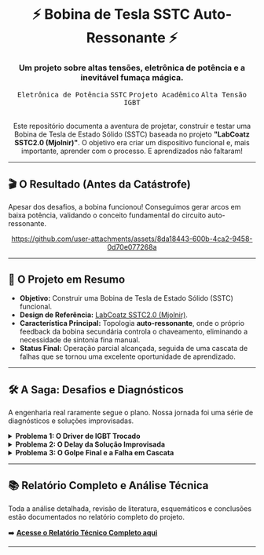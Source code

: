 <div align="center">
  <h1>⚡ Bobina de Tesla SSTC Auto-Ressonante ⚡</h1>
  <h3>Um projeto sobre altas tensões, eletrônica de potência e a inevitável fumaça mágica.</h3>
</div>

<div align="center">
  <kbd>Eletrônica de Potência</kbd>
  <kbd>SSTC</kbd>
  <kbd>Projeto Acadêmico</kbd>
  <kbd>Alta Tensão</kbd>
  <kbd>IGBT</kbd>
</div>

<br>

<div align="center">
  <p>Este repositório documenta a aventura de projetar, construir e testar uma Bobina de Tesla de Estado Sólido (SSTC) baseada no projeto <b>"LabCoatz SSTC2.0 (Mjolnir)"</b>. O objetivo era criar um dispositivo funcional e, mais importante, aprender com o processo. E aprendizados não faltaram!</p>
</div>

---

## 🎬 O Resultado (Antes da Catástrofe)
Apesar dos desafios, a bobina funcionou! Conseguimos gerar arcos em baixa potência, validando o conceito fundamental do circuito auto-ressonante.

<div align="center">

https://github.com/user-attachments/assets/8da18443-600b-4ca2-9458-0d70e077268a

</div>

---

## 🎯 O Projeto em Resumo

* **Objetivo:** Construir uma Bobina de Tesla de Estado Sólido (SSTC) funcional.
* **Design de Referência:** [LabCoatz SSTC2.0 (Mjolnir)](https://www.instructables.com/Building-the-Ultimate-Solid-State-Tesla-Coil-MUSIC/).
* **Característica Principal:** Topologia **auto-ressonante**, onde o próprio feedback da bobina secundária controla o chaveamento, eliminando a necessidade de sintonia fina manual.
* **Status Final:** Operação parcial alcançada, seguida de uma cascata de falhas que se tornou uma excelente oportunidade de aprendizado.

---

## 🛠️ A Saga: Desafios e Diagnósticos
A engenharia real raramente segue o plano. Nossa jornada foi uma série de diagnósticos e soluções improvisadas.

<details>
<summary><strong>Problema 1: O Driver de IGBT Trocado</strong></summary>

- **O que aconteceu?** Compramos o CI driver `UCC27524` por engano, em vez do `UCC27425`. A diferença? O nosso CI tinha duas saídas iguais, enquanto o projeto exigia uma saída invertida da outra.
- **Consequência:** A diferença de potencial no transformador de gate (GDT) era sempre zero, e os IGBTs não chaveavam.
- **Diagnóstico:** As imagens do osciloscópio confirmaram que ambos os sinais de saída estavam em fase.

  | Saída 1 do Driver | Saída 2 do Driver |
  | :---: | :---: |
  | ![TEK0000](https://github.com/user-attachments/assets/b88411ab-c314-4f71-87cc-1b6a5fb81397) | ![TEK0001](https://github.com/user-attachments/assets/9357936c-9bb7-4fe2-a54b-4e049bcc59eb) |

</details>

<details>
<summary><strong>Problema 2: O Delay da Solução Improvisada</strong></summary>

- **O que fizemos?** Para inverter um dos sinais, fizemos um "jumper" pegando o sinal de um ponto anterior do circuito (após uma única porta inversora do 74HC14).
- **Consequência:** Funcionou, mas criou um **atraso de propagação (~83 ns)** entre os dois sinais, pois um passava por mais portas lógicas que o outro. Em alta frequência, isso causou perda de potência e estresse nos componentes.
- **Diagnóstico:** O osciloscópio mostrou claramente a defasagem entre os sinais de acionamento.

  <div align="center">
    <img src="https://github.com/user-attachments/assets/9221af4a-b3bb-411a-98b9-fda863bf625a" alt="Atraso de Propagação" width="600"/>
  </div>

</details>

<details>
<summary><strong>Problema 3: O Golpe Final e a Falha em Cascata</strong></summary>

- **O que aconteceu?** Mesmo com os problemas, testamos a bobina com tensão reduzida. Ela funcionou, mas descobrimos que o **enrolamento secundário estava fisicamente danificado**.
- **Consequência:** Os fios rompidos causaram curtos-circuitos internos (arcos entre as espiras), gerando surtos de corrente que o circuito de controle não suportou.
- **Resultado Final:** Queima de **4 drivers, 3 IGBTs e 1 regulador de tensão**. Um final explosivo para uma grande jornada de aprendizado.
  
</details>

---

## 📚 Relatório Completo e Análise Técnica

Toda a análise detalhada, revisão de literatura, esquemáticos e conclusões estão documentados no relatório completo do projeto.

➡️ **[Acesse o Relatório Técnico Completo aqui](./Entrega%20final%20(1).md)**

---
